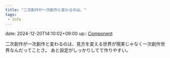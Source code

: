 ```yaml
---
title: "二次創作が一次創作と変わるのは、"
tags:
 - Info
---
```


date: 2024-12-20T14:10:02+09:00
up:: [Component](../Bar/Novel/Chaos/Component.md)

二次創作が一次創作と変わるのは、見方を変える世界が現実じゃなく一次創作世界なんだってことさ。
あと設定がしっかりしてて作りやすい。